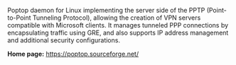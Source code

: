 Poptop daemon for Linux implementing the server side of the PPTP
(Point-to-Point Tunneling Protocol), allowing the creation of VPN servers
compatible with Microsoft clients. It manages tunneled PPP connections by
encapsulating traffic using GRE, and also supports IP address management
and additional security configurations.

**Home page:** <https://poptop.sourceforge.net/>
